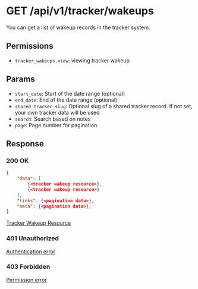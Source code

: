 # GET /api/v1/tracker/wakeups
You can get a list of wakeup records in the tracker system.


## Permissions

- `tracker_wakeups.view`: viewing tracker wakeup

## Params

- `start_date`: Start of the date range (optional)
- `end_date`: End of the date range (optional)
- `shared_tracker_slug`: Optional slug of a shared tracker record. If not set, your own tracker data will be used
- `search`: Search based on notes
- `page`: Page number for pagination

## Response

### 200 OK

```json
{
    "data": [
        {<tracker wakeup resource>},
        {<tracker wakeup resource>}
    ],
    "links": {<pagination data>},
    "meta": {<pagination data>},
}
```

[Tracker Wakeup Resource](tracker_wakeup_resource.md)

### 401 Unauthorized
[Authentication error](../../_globals/authentication-errors.md)

### 403 Forbidden
[Permission error](../../_globals/permission-errors.md)
